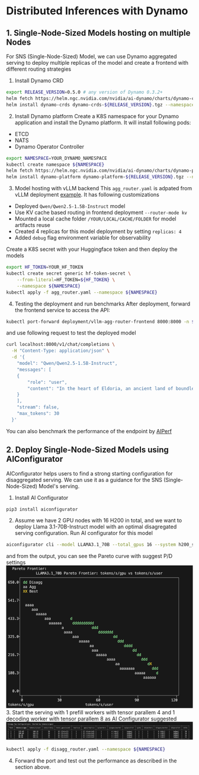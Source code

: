 # Distributed Inferences with Dynamo
## 1. Single-Node-Sized Models hosting on multiple Nodes
For SNS (Single-Node-Sized) Model, we can use Dynamo aggregated serving to deploy multiple replicas of the model and create a frontend with different routing strategies
1. Install Dynamo CRD
```sh
export RELEASE_VERSION=0.5.0 # any version of Dynamo 0.3.2+
helm fetch https://helm.ngc.nvidia.com/nvidia/ai-dynamo/charts/dynamo-crds-${RELEASE_VERSION}.tgz
helm install dynamo-crds dynamo-crds-${RELEASE_VERSION}.tgz --namespace default
```
2. Install Dynamo platform
Create a K8S namespace for your Dynamo application and install the Dynamo platform. It will install following pods:
- ETCD
- NATS
- Dynamo Operator Controller
```sh
export NAMESPACE=YOUR_DYNAMO_NAMESPACE
kubectl create namespace ${NAMESPACE}
helm fetch https://helm.ngc.nvidia.com/nvidia/ai-dynamo/charts/dynamo-platform-${RELEASE_VERSION}.tgz
helm install dynamo-platform dynamo-platform-${RELEASE_VERSION}.tgz --namespace ${NAMESPACE}
```
3. Model hosting with vLLM backend
This `agg_router.yaml` is adpated from vLLM deployment [example](https://github.com/ai-dynamo/dynamo/blob/main/components/backends/vllm/deploy/agg_router.yaml). It has following customizations
- Deployed `Qwen/Qwen2.5-1.5B-Instruct` model
- Use KV cache based routing in frontend deployment `--router-mode kv`
- Mounted a local cache folder `/YOUR/LOCAL/CACHE/FOLDER` for model artifacts reuse
- Created 4 replicas for this model deployment by setting `replicas: 4`
- Added `debug` flag environment variable for observability

Create a K8S secret with your Huggingface token and then deploy the models
```sh
export HF_TOKEN=YOUR_HF_TOKEN
kubectl create secret generic hf-token-secret \
    --from-literal=HF_TOKEN=${HF_TOKEN} \
    --namespace ${NAMESPACE}
kubectl apply -f agg_router.yaml --namespace ${NAMESPACE}
```
4. Testing the deployment and run benchmarks
After deployment, forward the frontend service to access the API:
```sh
kubectl port-forward deployment/vllm-agg-router-frontend 8000:8000 -n ${NAMESPACE}
```
and use following request to test the deployed model
```sh
curl localhost:8000/v1/chat/completions \
  -H "Content-Type: application/json" \
  -d '{
    "model": "Qwen/Qwen2.5-1.5B-Instruct",
    "messages": [
    {
        "role": "user",
        "content": "In the heart of Eldoria, an ancient land of boundless magic and mysterious creatures, lies the long-forgotten city of Aeloria. Once a beacon of knowledge and power, Aeloria was buried beneath the shifting sands of time, lost to the world for centuries. You are an intrepid explorer, known for your unparalleled curiosity and courage, who has stumbled upon an ancient map hinting at ests that Aeloria holds a secret so profound that it has the potential to reshape the very fabric of reality. Your journey will take you through treacherous deserts, enchanted forests, and across perilous mountain ranges. Your Task: Character Background: Develop a detailed background for your character. Describe their motivations for seeking out Aeloria, their skills and weaknesses, and any personal connections to the ancient city or its legends. Are they driven by a quest for knowledge, a search for lost familt clue is hidden."
    }
    ],
    "stream": false,
    "max_tokens": 30
  }'
  ```
You can also benchmark the performance of the endpoint by [AIPerf](https://github.com/ai-dynamo/aiperf/blob/main/README.md)

## 2. Deploy Single-Node-Sized Models using AIConfigurator
AIConfigurator helps users to find a strong starting configuration for disaggregated serving. We can use it as a guidance for the SNS (Single-Node-Sized) Model's serving.
1. Install AI Configurator
```sh
pip3 install aiconfigurator
```
2. Assume we have 2 GPU nodes with 16 H200 in total, and we want to deploy Llama 3.1-70B-Instruct model with an optimal disagregated serving configuration. Run AI configurator for this model
```sh
aiconfigurator cli --model LLAMA3.1_70B --total_gpus 16 --system h200_sxm
```
and from the output, you can see the Pareto curve with suggest P/D settings
![text](images/pareto.png)
3. Start the serving with 1 prefill workers with tensor parallem 4 and 1 decoding worker with tensor parallem 8 as AI Configurator suggested
![text](images/settings.png)
```sh
kubectl apply -f disagg_router.yaml --namespace ${NAMESPACE}
```

4. Forward the port and test out the performance as described in the section above.
